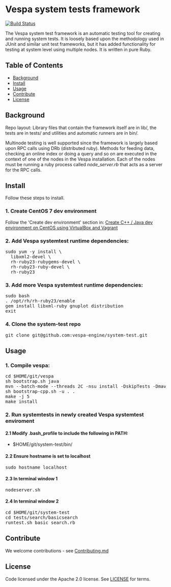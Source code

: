 <!-- Copyright 2019 Oath Inc. Licensed under the terms of the Apache 2.0 license. See LICENSE in the project root. -->

# Vespa system tests framework

[![Build Status](https://travis-ci.org/vespa-engine/system-test.svg?branch=master)](https://travis-ci.org/vespa-engine/system-test)

The Vespa system test framework is an automatic testing tool for creating and running
system tests. It is loosely based upon the methodology used in JUnit and
similar unit test frameworks, but it has added functionality for testing at system level
using multiple nodes. It is written in pure Ruby.

## Table of Contents

- [Background](#background)
- [Install](#install)
- [Usage](#usage)
- [Contribute](#contribute)
- [License](#license)

## Background

Repo layout: Library files that contain the framework itself are in lib/,
the tests are in tests/ and utilities and automatic runners are in bin/.

Multinode testing is well supported since the framework is largely based upon RPC calls using
DRb (distributed ruby). Methods for feeding data, checking an online index or doing a query
and so on are executed in the context of one of the nodes in the Vespa installation.
Each of the nodes must be running a ruby process called <i>node_server.rb</i> that acts as a server
for the RPC calls.

## Install

Follow these steps to install.

### 1. Create CentOS 7 dev environment

Follow the 'Create dev environment' section in: [Create C++ / Java dev environment on CentOS using VirtualBox and Vagrant](https://github.com/vespa-engine/vespa/blob/master/vagrant/README.md)

### 2. Add Vespa systemtest runtime dependencies:

<pre>sudo yum -y install \
  libxml2-devel \
  rh-ruby23-rubygems-devel \
  rh-ruby23-ruby-devel \
  rh-ruby23</pre>

### 3. Add more Vespa systemtest runtime dependencies:

<pre>
sudo bash
. /opt/rh/rh-ruby23/enable
gem install libxml-ruby gnuplot distribution 
exit</pre>

### 4. Clone the system-test repo

<pre>git clone git@github.com:vespa-engine/system-test.git</pre>

## Usage

### 1. Compile vespa:

<pre>cd $HOME/git/vespa
sh bootstrap.sh java
mvn --batch-mode --threads 2C -nsu install -DskipTests -Dmaven.javadoc.skip=true
sh bootstrap-cpp.sh -u . .
make -j 5
make install</pre>

### 2. Run systemtests in newly created Vespa systemtest enviroment

#### 2.1 Modify .bash_profile to include the following in PATH:
* $HOME/git/system-test/bin/

#### 2.2 Ensure hostname is set to localhost
<pre>sudo hostname localhost</pre>

#### 2.3 In terminal window 1

<pre>nodeserver.sh</pre>

#### 2.4 In terminal window 2

<pre>cd $HOME/git/system-test
cd tests/search/basicsearch
runtest.sh basic_search.rb</pre>

## Contribute

We welcome contributions - see [Contributing.md](Contributing.md)

## License

Code licensed under the Apache 2.0 license. See [LICENSE](LICENSE) for terms.

